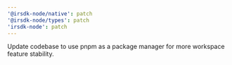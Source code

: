 ```yaml
---
'@irsdk-node/native': patch
'@irsdk-node/types': patch
'irsdk-node': patch
---
```


Update codebase to use pnpm as a package manager for more workspace feature stability.
